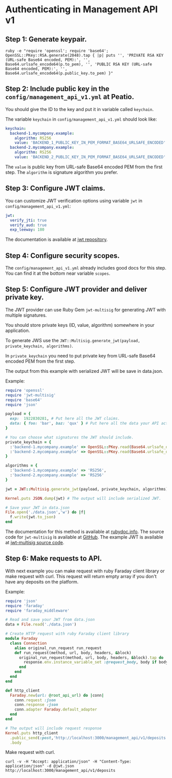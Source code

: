 # Authenticating in Management API v1

## Step 1: Generate keypair.

`ruby -e "require 'openssl'; require 'base64'; OpenSSL::PKey::RSA.generate(2048).tap { |p| puts '', 'PRIVATE RSA KEY (URL-safe Base64 encoded, PEM):', '', Base64.urlsafe_encode64(p.to_pem), '', 'PUBLIC RSA KEY (URL-safe Base64 encoded, PEM):', '', Base64.urlsafe_encode64(p.public_key.to_pem) }"`

## Step 2: Include public key in the `config/management_api_v1.yml` at Peatio.

You should give the ID to the key and put it in variable called `keychain`.

The variable `keychain` in `config/management_api_v1.yml` should look like:

```yml
keychain:
  backend-1.mycompany.example:
    algorithm: RS256
    value: 'BACKEND_1_PUBLIC_KEY_IN_PEM_FORMAT_BASE64_URLSAFE_ENCODED'  
  backend-2.mycompany.example:
    algorithm: RS256
    value: 'BACKEND_2_PUBLIC_KEY_IN_PEM_FORMAT_BASE64_URLSAFE_ENCODED'
```

The `value` is public key from URL-safe Base64 encoded PEM from the first step.
The `algorithm` is signature algorithm you prefer.

## Step 3: Configure JWT claims.

You can customize JWT verification options using variable `jwt` in `config/management_api_v1.yml`:

```yml
jwt:
  verify_jti: true
  verify_aud: true
  exp_leeway: 180
```

The documentation is available at [jwt repository](https://github.com/jwt/ruby-jwt#support-for-reserved-claim-names).

## Step 4: Configure security scopes.

The `config/management_api_v1.yml` already includes good docs for this step. You can find it at the bottom near variable `scopes`.

## Step 5: Configure JWT provider and deliver private key.

The JWT provider can use Ruby Gem `jwt-multisig` for generating JWT with multiple signatures.

You should store private keys (ID, value, algorithm) somewhere in your application.

To generate JWS use the `JWT::Multisig.generate_jwt(payload, private_keychain, algorithms)`.

In `private_keychain` you need to put private key from URL-safe Base64 encoded PEM from the first step.

The output from this example with serialized JWT will be save in data.json.

Example:

```ruby
require 'openssl'
require 'jwt-multisig'
require 'base64'
require 'json'

payload = { 
  exp:  1922830281, # Put here all the JWT claims.
  data: { foo: 'bar', baz: 'qux' } # Put here all the data your API action expects.
}

# You can choose what signatures the JWT should include.
private_keychain = {
  :'backend-1.mycompany.example' => OpenSSL::PKey.read(Base64.urlsafe_decode64('BACKEND_1_PRIVATE_KEY_IN_PEM_FORMAT_BASE64_URLSAFE_ENCODED')),
  :'backend-2.mycompany.example' => OpenSSL::PKey.read(Base64.urlsafe_decode64('BACKEND_2_PRIVATE_KEY_IN_PEM_FORMAT_BASE64_URLSAFE_ENCODED'))
}

algorithms = {
  :'backend-1.mycompany.example' => 'RS256',
  :'backend-2.mycompany.example' => 'RS256'
}

jwt = JWT::Multisig.generate_jwt(payload, private_keychain, algorithms)

Kernel.puts JSON.dump(jwt) # The output will include serialized JWT.

# Save your JWT in data.json
File.open('./data.json','w') do |f|
  f.write(jwt.to_json)
end
```

The documentation for this method is available at [rubydoc.info](http://www.rubydoc.info/gems/jwt-multisig/JWT/Multisig#generate_jwt-class_method).
The source code for `jwt-multisig` is available at [GitHub](https://github.com/rubykube/jwt-multisig).
The example JWT is available at [jwt-multisig source code](https://github.com/rubykube/jwt-multisig/blob/master/lib/jwt-multisig.rb#L25).

## Step 6: Make requests to API.

With next example you can make request with ruby Faraday client library or make request with curl. This request will return empty array if you don't have any deposits on the platform.

Example:

```ruby
require 'json'
require 'faraday'
require 'faraday_middleware'

# Read and save your JWT from data.json
data = File.read('./data.json')

# Create HTTP request with ruby Faraday client library 
module Faraday
  class Connection
    alias original_run_request run_request
    def run_request(method, url, body, headers, &block)
      original_run_request(method, url, body, headers, &block).tap do |response|
        response.env.instance_variable_set :@request_body, body if body
      end
    end
  end
end

def http_client
  Faraday.new(url: @root_api_url) do |conn|
    conn.request :json
    conn.response :json
    conn.adapter Faraday.default_adapter
  end
end

# The output will include request response
Kernel.puts http_client
  .public_send(:post,'http://localhost:3000/management_api/v1/deposits', data)
  .body
```

Make request with curl.

```
curl -v -H "Accept: application/json" -H "Content-Type: application/json" -d @jwt.json http://localhost:3000/management_api/v1/deposits
```
